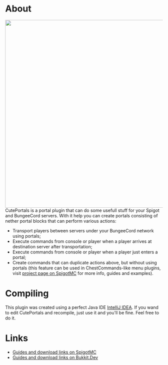 
# About
<img src="https://www.spigotmc.org/attachments/start-your-logo-png.165675/" width="600" /><br>
CutePortals is a portal plugin that can do some usefull stuff for your Spigot and BungeeCord servers. With it help you can create portals consisting of nether portal blocks that can perform various actions:
- Transport players between servers under your BungeeCord network using portals;
- Execute commands from console or player when a player arrives at destination server after transportation;
- Execute commands from console or player when a player just enters a portal;
- Create commands that can duplicate actions above, but without using portals (this feature can be used in ChestCommands-like menu plugins, visit <a href="https://www.spigotmc.org/resources/cuteportals.28520/">project page on SpigotMC</a> for more info, guides and examples).

# Compiling
This plugin was created using a perfect Java IDE <a href="https://www.jetbrains.com/idea/">IntelliJ IDEA</a>. If you wand to edit CutePortals and recompile, just use it and you'll be fine. Feel free to do it.

# Links
- <a href="https://www.spigotmc.org/resources/cuteportals.28520/">Guides and download links on SpigotMC</a>
- <a href="https://dev.bukkit.org/bukkit-plugins/cuteportals">Guides and download links on Bukkit.Dev</a>

